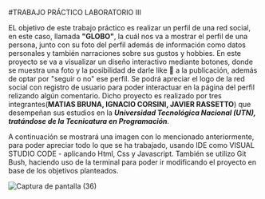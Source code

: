 #TRABAJO PRÁCTICO LABORATORIO III

EL objetivo de este trabajo práctico es realizar un perfil de una red social, en este caso, llamada **"GLOBO"**, la cuál nos va a mostrar el perfil de una persona, junto con su foto del perfil además de información como datos personales y también narraciones sobre sus gustos y hobbies.
En este proyecto se va a visualizar un diseño interactivo mediante botones, donde se muestra una foto y la posibilidad de darle like 🖤 a la publicación, además de optar por "seguir o no" ese perfil. Se podrá apreciar el logo de la red social con registro de usuario para poder interactuar en la página del perfil relizando algún comentario.
Dicho proyecto es realizado por tres integrantes(__MATIAS BRUNA, IGNACIO CORSINI, JAVIER RASSETTO__) que desempeñan sus estudios en la ***Universidad Tecnológica Nacional (UTN), tratándose de la Tecnicatura en Programación***.

A continuación se mostrará una imagen con lo mencionado anteriormente, para poder apreciar todo lo que se ha trabajado, usando IDE como VISUAL STUDIO CODE - aplicando Html, Css y  Javascript. También se utilizo Git Bush, haciendo uso de la terminal para poder ir modificando el proyecto en base de los objetivos planteados.

![Captura de pantalla (36)](https://user-images.githubusercontent.com/105394534/235529757-9b76f00f-9500-4dac-a8e2-e2bb5cd05bc0.png)



 
